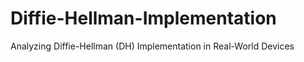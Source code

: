 # Diffie-Hellman-Implementation
Analyzing Diffie-Hellman (DH) Implementation in  Real-World Devices
